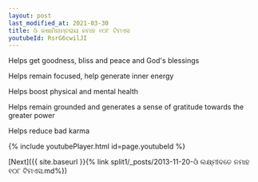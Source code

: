 ```yaml
---
layout: post
last_modified_at: 2021-03-30
title: ଓଁ କଷାମିନାମ୍ବରାୟ ନମାହ ୧୦୮ ଟିମଏସ
youtubeId: RsrG6cwilJI
---
```

 
 
Helps get goodness, bliss and peace and God's blessings
 
Helps remain focused, help generate inner energy 
 
Helps boost physical and mental health 
 
Helps remain grounded and generates a sense of gratitude towards the greater power 
 
Helps reduce bad karma
 
 
 
 


{% include youtubePlayer.html id=page.youtubeId %}
 
[Next]({{ site.baseurl }}{% link  split1/_posts/2013-11-20-ଓଁ ଲକ୍ଷ୍ମୀବତେ ନମାହ ୧୦୮ ଟିମଏସ.md%})
 
